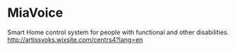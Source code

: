 # MiaVoice
Smart Home control system for people with functional  and other disabilities.
http://artissvoks.wixsite.com/centrs4?lang=en
